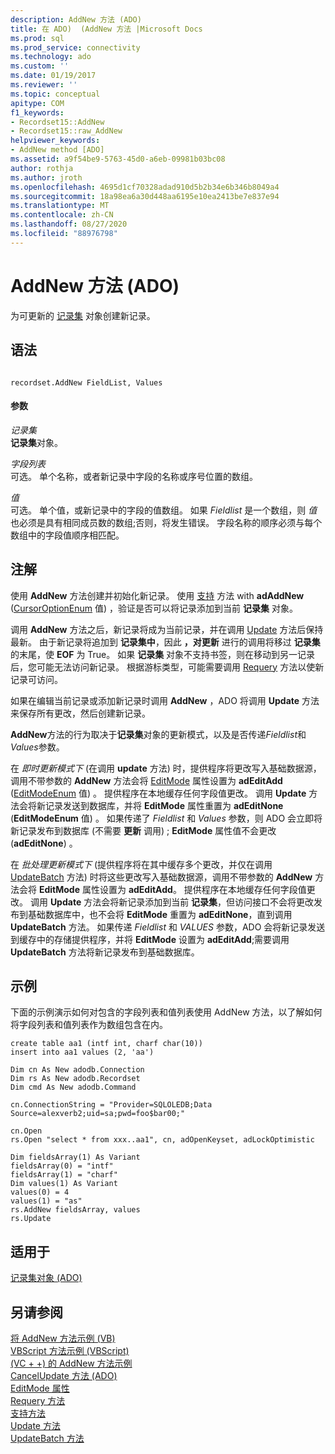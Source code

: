 ```yaml
---
description: AddNew 方法 (ADO)
title: 在 ADO)  (AddNew 方法 |Microsoft Docs
ms.prod: sql
ms.prod_service: connectivity
ms.technology: ado
ms.custom: ''
ms.date: 01/19/2017
ms.reviewer: ''
ms.topic: conceptual
apitype: COM
f1_keywords:
- Recordset15::AddNew
- Recordset15::raw_AddNew
helpviewer_keywords:
- AddNew method [ADO]
ms.assetid: a9f54be9-5763-45d0-a6eb-09981b03bc08
author: rothja
ms.author: jroth
ms.openlocfilehash: 4695d1cf70328adad910d5b2b34e6b346b8049a4
ms.sourcegitcommit: 18a98ea6a30d448aa6195e10ea2413be7e837e94
ms.translationtype: MT
ms.contentlocale: zh-CN
ms.lasthandoff: 08/27/2020
ms.locfileid: "88976798"
---
```

# <a name="addnew-method-ado"></a>AddNew 方法 (ADO)
为可更新的 [记录集](./recordset-object-ado.md) 对象创建新记录。  
  
## <a name="syntax"></a>语法  
  
```  
  
recordset.AddNew FieldList, Values  
```  
  
#### <a name="parameters"></a>参数  
 *记录集*  
 **记录集**对象。  
  
 *字段列表*  
 可选。 单个名称，或者新记录中字段的名称或序号位置的数组。  
  
 *值*  
 可选。 单个值，或新记录中的字段的值数组。 如果 *Fieldlist* 是一个数组，则 *值* 也必须是具有相同成员数的数组;否则，将发生错误。 字段名称的顺序必须与每个数组中的字段值顺序相匹配。  
  
## <a name="remarks"></a>注解  
 使用 **AddNew** 方法创建并初始化新记录。 使用 [支持](./supports-method.md) 方法 with **adAddNew** ([CursorOptionEnum](./cursoroptionenum.md) 值) ，验证是否可以将记录添加到当前 **记录集** 对象。  
  
 调用 **AddNew** 方法之后，新记录将成为当前记录，并在调用 [Update](./update-method.md) 方法后保持最新。 由于新记录将追加到 **记录集中**，因此 **，对更新** 进行的调用将移过 **记录集**的末尾，使 **EOF** 为 True。 如果 **记录集** 对象不支持书签，则在移动到另一记录后，您可能无法访问新记录。 根据游标类型，可能需要调用 [Requery](./requery-method.md) 方法以使新记录可访问。  
  
 如果在编辑当前记录或添加新记录时调用 **AddNew** ，ADO 将调用 **Update** 方法来保存所有更改，然后创建新记录。  
  
 **AddNew**方法的行为取决于**记录集**对象的更新模式，以及是否传递*Fieldlist*和*Values*参数。  
  
 在 *即时更新模式下* (在调用 **update** 方法) 时，提供程序将更改写入基础数据源，调用不带参数的 **AddNew** 方法会将 [EditMode](./editmode-property.md) 属性设置为 **adEditAdd** ([EditModeEnum](./editmodeenum.md) 值) 。 提供程序在本地缓存任何字段值更改。 调用 **Update** 方法会将新记录发送到数据库，并将 **EditMode** 属性重置为 **adEditNone** (**EditModeEnum** 值) 。 如果传递了 *Fieldlist* 和 *Values* 参数，则 ADO 会立即将新记录发布到数据库 (不需要 **更新** 调用) ; **EditMode** 属性值不会更改 (**adEditNone**) 。  
  
 在 *批处理更新模式下* (提供程序将在其中缓存多个更改，并仅在调用 [UpdateBatch](./updatebatch-method.md) 方法) 时将这些更改写入基础数据源，调用不带参数的 **AddNew** 方法会将 **EditMode** 属性设置为 **adEditAdd**。 提供程序在本地缓存任何字段值更改。 调用 **Update** 方法会将新记录添加到当前 **记录集**，但访问接口不会将更改发布到基础数据库中，也不会将 **EditMode** 重置为 **adEditNone**，直到调用 **UpdateBatch** 方法。 如果传递 *Fieldlist* 和 *VALUES* 参数，ADO 会将新记录发送到缓存中的存储提供程序，并将 **EditMode** 设置为 **adEditAdd**;需要调用 **UpdateBatch** 方法将新记录发布到基础数据库。  
  
## <a name="example"></a>示例  
 下面的示例演示如何对包含的字段列表和值列表使用 AddNew 方法，以了解如何将字段列表和值列表作为数组包含在内。  
  
```  
create table aa1 (intf int, charf char(10))  
insert into aa1 values (2, 'aa')  
  
Dim cn As New adodb.Connection  
Dim rs As New adodb.Recordset  
Dim cmd As New adodb.Command  
  
cn.ConnectionString = "Provider=SQLOLEDB;Data Source=alexverb2;uid=sa;pwd=foo$bar00;"  
  
cn.Open  
rs.Open "select * from xxx..aa1", cn, adOpenKeyset, adLockOptimistic  
  
Dim fieldsArray(1) As Variant  
fieldsArray(0) = "intf"  
fieldsArray(1) = "charf"  
Dim values(1) As Variant  
values(0) = 4  
values(1) = "as"  
rs.AddNew fieldsArray, values  
rs.Update  
```  
  
## <a name="applies-to"></a>适用于  
 [记录集对象 (ADO)](./recordset-object-ado.md)  
  
## <a name="see-also"></a>另请参阅  
 [将 AddNew 方法示例 (VB) ](./addnew-method-example-vb.md)   
 [VBScript 方法示例 (VBScript) ](./addnew-method-example-vbscript.md)   
 [ (VC + +) 的 AddNew 方法示例 ](./addnew-method-example-vc.md)   
 [CancelUpdate 方法 (ADO) ](./cancelupdate-method-ado.md)   
 [EditMode 属性](./editmode-property.md)   
 [Requery 方法](./requery-method.md)   
 [支持方法](./supports-method.md)   
 [Update 方法](./update-method.md)   
 [UpdateBatch 方法](./updatebatch-method.md)